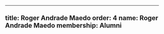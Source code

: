 ---
  title: Roger Andrade Maedo
  order: 4
  name: Roger Andrade Maedo
  membership: Alumni
  ---
  